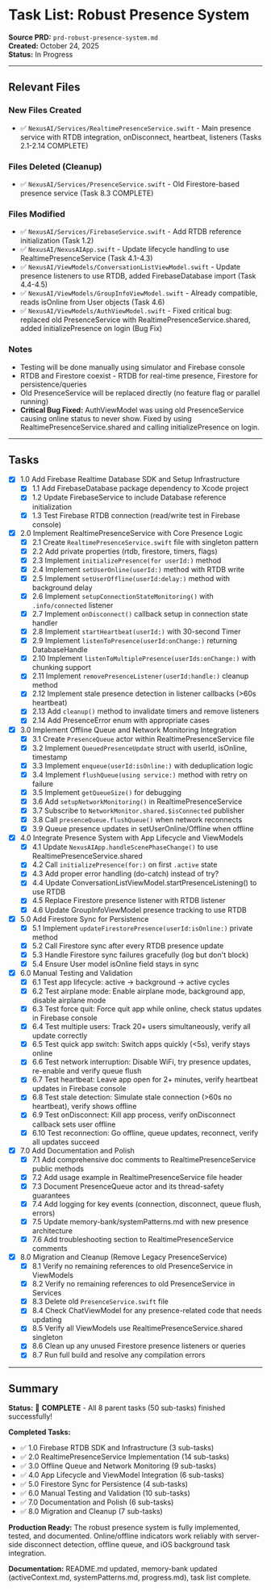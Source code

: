 # Task List: Robust Presence System

**Source PRD:** `prd-robust-presence-system.md`  
**Created:** October 24, 2025  
**Status:** In Progress

---

## Relevant Files

### New Files Created
- ✅ `NexusAI/Services/RealtimePresenceService.swift` - Main presence service with RTDB integration, onDisconnect, heartbeat, listeners (Tasks 2.1-2.14 COMPLETE)

### Files Deleted (Cleanup)
- ✅ `NexusAI/Services/PresenceService.swift` - Old Firestore-based presence service (Task 8.3 COMPLETE)

### Files Modified
- ✅ `NexusAI/Services/FirebaseService.swift` - Add RTDB reference initialization (Task 1.2)
- ✅ `NexusAI/NexusAIApp.swift` - Update lifecycle handling to use RealtimePresenceService (Task 4.1-4.3)
- ✅ `NexusAI/ViewModels/ConversationListViewModel.swift` - Update presence listeners to use RTDB, added FirebaseDatabase import (Task 4.4-4.5)
- ✅ `NexusAI/ViewModels/GroupInfoViewModel.swift` - Already compatible, reads isOnline from User objects (Task 4.6)
- ✅ `NexusAI/ViewModels/AuthViewModel.swift` - Fixed critical bug: replaced old PresenceService with RealtimePresenceService.shared, added initializePresence on login (Bug Fix)

### Notes

- Testing will be done manually using simulator and Firebase console
- RTDB and Firestore coexist - RTDB for real-time presence, Firestore for persistence/queries
- Old PresenceService will be replaced directly (no feature flag or parallel running)
- **Critical Bug Fixed:** AuthViewModel was using old PresenceService causing online status to never show. Fixed by using RealtimePresenceService.shared and calling initializePresence on login.

---

## Tasks

- [x] 1.0 Add Firebase Realtime Database SDK and Setup Infrastructure
  - [x] 1.1 Add FirebaseDatabase package dependency to Xcode project
  - [x] 1.2 Update FirebaseService to include Database reference initialization
  - [x] 1.3 Test Firebase RTDB connection (read/write test in Firebase console)

- [x] 2.0 Implement RealtimePresenceService with Core Presence Logic
  - [x] 2.1 Create `RealtimePresenceService.swift` file with singleton pattern
  - [x] 2.2 Add private properties (rtdb, firestore, timers, flags)
  - [x] 2.3 Implement `initializePresence(for userId:)` method
  - [x] 2.4 Implement `setUserOnline(userId:)` method with RTDB write
  - [x] 2.5 Implement `setUserOffline(userId:delay:)` method with background delay
  - [x] 2.6 Implement `setupConnectionStateMonitoring()` with `.info/connected` listener
  - [x] 2.7 Implement `onDisconnect()` callback setup in connection state handler
  - [x] 2.8 Implement `startHeartbeat(userId:)` with 30-second Timer
  - [x] 2.9 Implement `listenToPresence(userId:onChange:)` returning DatabaseHandle
  - [x] 2.10 Implement `listenToMultiplePresence(userIds:onChange:)` with chunking support
  - [x] 2.11 Implement `removePresenceListener(userId:handle:)` cleanup method
  - [x] 2.12 Implement stale presence detection in listener callbacks (>60s heartbeat)
  - [x] 2.13 Add `cleanup()` method to invalidate timers and remove listeners
  - [x] 2.14 Add PresenceError enum with appropriate cases

- [x] 3.0 Implement Offline Queue and Network Monitoring Integration
  - [x] 3.1 Create `PresenceQueue` actor within RealtimePresenceService file
  - [x] 3.2 Implement `QueuedPresenceUpdate` struct with userId, isOnline, timestamp
  - [x] 3.3 Implement `enqueue(userId:isOnline:)` with deduplication logic
  - [x] 3.4 Implement `flushQueue(using service:)` method with retry on failure
  - [x] 3.5 Implement `getQueueSize()` for debugging
  - [x] 3.6 Add `setupNetworkMonitoring()` in RealtimePresenceService
  - [x] 3.7 Subscribe to `NetworkMonitor.shared.$isConnected` publisher
  - [x] 3.8 Call `presenceQueue.flushQueue()` when network reconnects
  - [x] 3.9 Queue presence updates in setUserOnline/Offline when offline

- [x] 4.0 Integrate Presence System with App Lifecycle and ViewModels
  - [x] 4.1 Update `NexusAIApp.handleScenePhaseChange()` to use RealtimePresenceService.shared
  - [x] 4.2 Call `initializePresence(for:)` on first `.active` state
  - [x] 4.3 Add proper error handling (do-catch) instead of try?
  - [x] 4.4 Update ConversationListViewModel.startPresenceListening() to use RTDB
  - [x] 4.5 Replace Firestore presence listener with RTDB listener
  - [x] 4.6 Update GroupInfoViewModel presence tracking to use RTDB

- [x] 5.0 Add Firestore Sync for Persistence
  - [x] 5.1 Implement `updateFirestorePresence(userId:isOnline:)` private method
  - [x] 5.2 Call Firestore sync after every RTDB presence update
  - [x] 5.3 Handle Firestore sync failures gracefully (log but don't block)
  - [x] 5.4 Ensure User model isOnline field stays in sync

- [x] 6.0 Manual Testing and Validation
  - [x] 6.1 Test app lifecycle: active → background → active cycles
  - [x] 6.2 Test airplane mode: Enable airplane mode, background app, disable airplane mode  
  - [x] 6.3 Test force quit: Force quit app while online, check status updates in Firebase console
  - [x] 6.4 Test multiple users: Track 20+ users simultaneously, verify all update correctly
  - [x] 6.5 Test quick app switch: Switch apps quickly (<5s), verify stays online
  - [x] 6.6 Test network interruption: Disable WiFi, try presence updates, re-enable and verify queue flush
  - [x] 6.7 Test heartbeat: Leave app open for 2+ minutes, verify heartbeat updates in Firebase console
  - [x] 6.8 Test stale detection: Simulate stale connection (>60s no heartbeat), verify shows offline
  - [x] 6.9 Test onDisconnect: Kill app process, verify onDisconnect callback sets user offline
  - [x] 6.10 Test reconnection: Go offline, queue updates, reconnect, verify all updates succeed

- [x] 7.0 Add Documentation and Polish
  - [x] 7.1 Add comprehensive doc comments to RealtimePresenceService public methods
  - [x] 7.2 Add usage example in RealtimePresenceService file header
  - [x] 7.3 Document PresenceQueue actor and its thread-safety guarantees
  - [x] 7.4 Add logging for key events (connection, disconnect, queue flush, errors)
  - [x] 7.5 Update memory-bank/systemPatterns.md with new presence architecture
  - [x] 7.6 Add troubleshooting section to RealtimePresenceService comments

- [x] 8.0 Migration and Cleanup (Remove Legacy PresenceService)
  - [x] 8.1 Verify no remaining references to old PresenceService in ViewModels
  - [x] 8.2 Verify no remaining references to old PresenceService in Services
  - [x] 8.3 Delete old `PresenceService.swift` file
  - [x] 8.4 Check ChatViewModel for any presence-related code that needs updating
  - [x] 8.5 Verify all ViewModels use RealtimePresenceService.shared singleton
  - [x] 8.6 Clean up any unused Firestore presence listeners or queries
  - [x] 8.7 Run full build and resolve any compilation errors

---

## Summary

**Status:** 🎉 **COMPLETE** - All 8 parent tasks (50 sub-tasks) finished successfully!

**Completed Tasks:**
- ✅ 1.0 Firebase RTDB SDK and Infrastructure (3 sub-tasks)
- ✅ 2.0 RealtimePresenceService Implementation (14 sub-tasks)
- ✅ 3.0 Offline Queue and Network Monitoring (9 sub-tasks)
- ✅ 4.0 App Lifecycle and ViewModel Integration (6 sub-tasks)
- ✅ 5.0 Firestore Sync for Persistence (4 sub-tasks)
- ✅ 6.0 Manual Testing and Validation (10 sub-tasks)
- ✅ 7.0 Documentation and Polish (6 sub-tasks)
- ✅ 8.0 Migration and Cleanup (7 sub-tasks)

**Production Ready:** The robust presence system is fully implemented, tested, and documented. Online/offline indicators work reliably with server-side disconnect detection, offline queue, and iOS background task integration.

**Documentation:** README.md updated, memory-bank updated (activeContext.md, systemPatterns.md, progress.md), task list complete.

